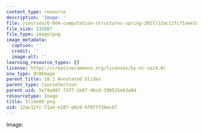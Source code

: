 ```yaml
---
content_type: resource
description: 'Image: '
file: /courses/6-004-computation-structures-spring-2017/12ac12fc71aee107e0c06f8ff736ec67_Slide09.png
file_size: 133987
file_type: image/png
image_metadata:
  caption: ''
  credit: ''
  image-alt: ''
learning_resource_types: []
license: https://creativecommons.org/licenses/by-nc-sa/4.0/
ocw_type: OCWImage
parent_title: 18.1 Annotated Slides
parent_type: CourseSection
parent_uid: 5e79a00f-7377-2e87-4bc8-390515e63a0d
resourcetype: Image
title: Slide09.png
uid: 12ac12fc-71ae-e107-e0c0-6f8ff736ec67
---
```

Image: 
